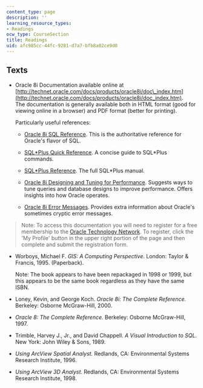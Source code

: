 ```yaml
---
content_type: page
description: ''
learning_resource_types:
- Readings
ocw_type: CourseSection
title: Readings
uid: afc985cc-44fc-9281-d7a7-bfb8a02ce9d0
---
```


Texts
-----

*   Oracle 8i Documentation available online at [http://technet.oracle.com/docs/products/oracle8i/doc\_index.htm](http://technet.oracle.com/docs/products/oracle8i/doc_index.htm).  
    The documentation is generally available both in HTML format (good for viewing online in a browser) and PDF format (better for printing).  
      
    Particularly useful references:
    *   [Oracle 8i SQL Reference](http://technet.oracle.com/docs/products/oracle8i/doc_library/817_doc/server.817/a85397/toc.htm). This is the authoritative reference for Oracle's flavor of SQL.  
          
        
    *   [SQL\*Plus Quick Reference](http://technet.oracle.com/docs/products/oracle8i/doc_library/817_doc/server.817/a82951/toc.htm). A concise guide to SQL\*Plus commands.  
          
        
    *   [SQL\*Plus Reference](http://technet.oracle.com/docs/products/oracle8i/doc_library/817_doc/server.817/a82950/toc.htm). The full SQL\*Plus manual.  
          
        
    *   [Oracle 8i Designing and Tuning for Performance](http://technet.oracle.com/docs/products/oracle8i/doc_library/817_doc/server.817/a76992/toc.htm). Suggests ways to tune queries and database designs to improve performance. Offers insights into how Oracle operates.  
          
        
    *   [Oracle 8i Error Messages](http://technet.oracle.com/docs/products/oracle8i/doc_library/817_doc/server.817/a76999/toc.htm). Provides extra information about Oracle's sometimes cryptic error messages.  
        

> Note: To access this documentation you will need to register for a free membership to the [Oracle Technology Network](http://technet.oracle.com/). To register, click the 'My Profile' button in the upper right portion of the page and then complete and submit the registration form.

*   Worboys, Michael F. _GIS: A Computing Perspective._ London: Taylor & Francis, 1995. (Paperback).  
      
    Note: The book appears to have been repackaged in 1998 or 1999, but this appears to be the same book regardless as they have the same ISBN.  
      
    
*   Loney, Kevin, and George Koch. _Oracle 8i: The Complete Reference._ Berkeley: Osborne McGraw-Hill, 2000.  
      
    
*   _Oracle 8: The Complete Reference._ Berkeley: Osborne McGraw-Hill, 1997.  
      
    
*   Trimble, Harvey J., Jr., and David Chappell. _A Visual Introduction to SQL._ New York: John Wiley & Sons, 1989.  
      
    
*   _Using ArcView Spatial Analyst._ Redlands, CA: Environmental Systems Research Institute, 1996.  
      
    
*   _Using ArcView 3D Analyst._ Redlands, CA: Environmental Systems Research Institute, 1998.